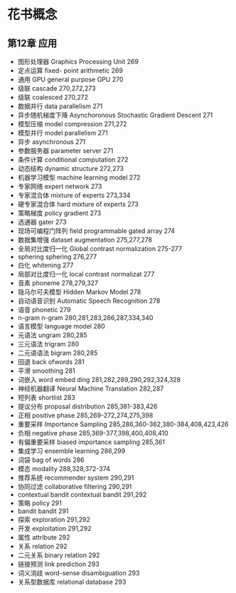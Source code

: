 # 花书概念
## 第12章 应用
 - 图形处理器 Graphics Processing Unit 269
 - 定点运算 fixed- point arithmetic 269
 - 通用 GPU general purpose GPU 270
 - 级联 cascade 270,272,273
 - 级联 coalesced 270,272
 - 数据并行 data parallelism 271
 - 异步随机梯度下降 Asynchoronous Stochastic Gradient Descent 271
 - 模型压缩 model compression 271,272
 - 模型并行 model parallelism 271
 - 异步 asynchronous 271
 - 参数服务器 parameter server 271
 - 条件计算 conditional computation 272
 - 动态结构 dynamic structure 272,273
 - 机器学习模型 machine learning model 272
 - 专家网络 expert network 273
 - 专家混合体 mixture of experts 273,334
 - 硬专家混合体 hard mixture of experts 273
 - 策略梯度 policy gradient 273
 - 选通器 gater 273
 - 现场可编程门阵列 field programmable gated array 274
 - 数据集增强 dataset augmentation 275,277,278
 - 全局对比度归一化 Global contrast normalization 275-277
 - sphering sphering 276,277
 - 白化 whitening 277
 - 局部对比度归一化 local contrast normalizat 277
 - 音素 phoneme 278,279,327
 - 隐马尔可夫模型 Hidden Markov Model 278
 - 自动语音识别 Automatic Speech Recognition 278
 - 语音 phonetic 279
 - n-gram n-gram 280,281,283,286,287,334,340
 - 语言模型 language model 280
 - 元语法 ungram 280,285
 - 三元语法 trigram 280
 - 二元语语法 bigram 280,285
 - 回退 back ofwords 281
 - 平滑 smoothing 281
 - 词嵌入 word embed ding 281,282,289,290,292,324,328
 - 神经机器翻译 Neural Machine Translation 282,287
 - 短列表 shortlist 283
 - 提议分布 proposal distribution 285,381-383,426
 - 正相 positive phase 285,269-272,274,275,398
 - 重要采样 Importance Sampling 285,286,360-362,380-384,408,423,426
 - 负相 negative phase 285,369-377,398,400,408,410
 - 有偏重要采样 biased importance sampling 285,361
 - 集成学习 ensemble learning 286,299
 - 词袋 bag of words 286
 - 模态 modality 288,328,372-374
 - 推荐系统 recommender system 290,291
 - 协同过滤 collaborative filtering 290,291
 - contextual bandit contextual bandit 291,292
 - 策略 policy 291
 - bandit bandit 291
 - 探索 exploration 291,292
 - 开发 exploitation 291,292
 - 属性 attribute 292
 - 关系 relation 292
 - 二元关系 binary relation 292
 - 链接预测 link prediction 293
 - 词义消歧 word-sense disambiguation 293
 - 关系型数据库 relational database 293